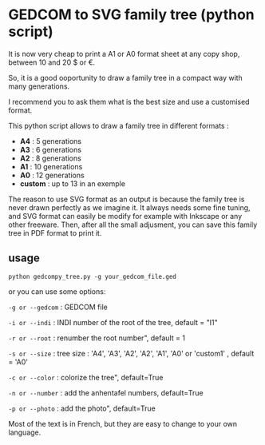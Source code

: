 # GEDCOM to SVG family tree (python script)

It is now very cheap to print a A1 or A0 format sheet at any copy shop, between 10 and 20 $ or €.

So, it is a good ooportunity to draw a family tree in a compact way with many generations.

I recommend you to ask them what is the best size and use a customised format.



This python script allows to draw a family tree in different formats :
* **A4** : 5 generations
* **A3** : 6 generations
* **A2** : 8 generations
* **A1** : 10 generations
* **A0** : 12 generations
* **custom** : up to 13 in an exemple

The reason to use SVG format as an output is because the family tree is never drawn perfectly as we imagine it.
It always needs some fine tuning, and SVG format can easily be modify for example with Inkscape or any other freeware.
Then, after all the small adjusment, you can save this family tree in PDF format to print it.

## usage
`python gedcompy_tree.py -g your_gedcom_file.ged`

or you can use some options:

`-g or --gedcom` : GEDCOM file

`-i or --indi` : INDI number of the root of the tree, default = "I1"

`-r or --root` : renumber the root number", default = 1

`-s or --size` : tree size : 'A4', 'A3', 'A2', 'A2', 'A1', 'A0' or 'custom1' , default = 'A0'

`-c or --color` : colorize the tree", default=True

`-n or --number` : add the anhentafel numbers, default=True

`-p or --photo` : add the photo", default=True

Most of the text is in French, but they are easy to change to your own language.
